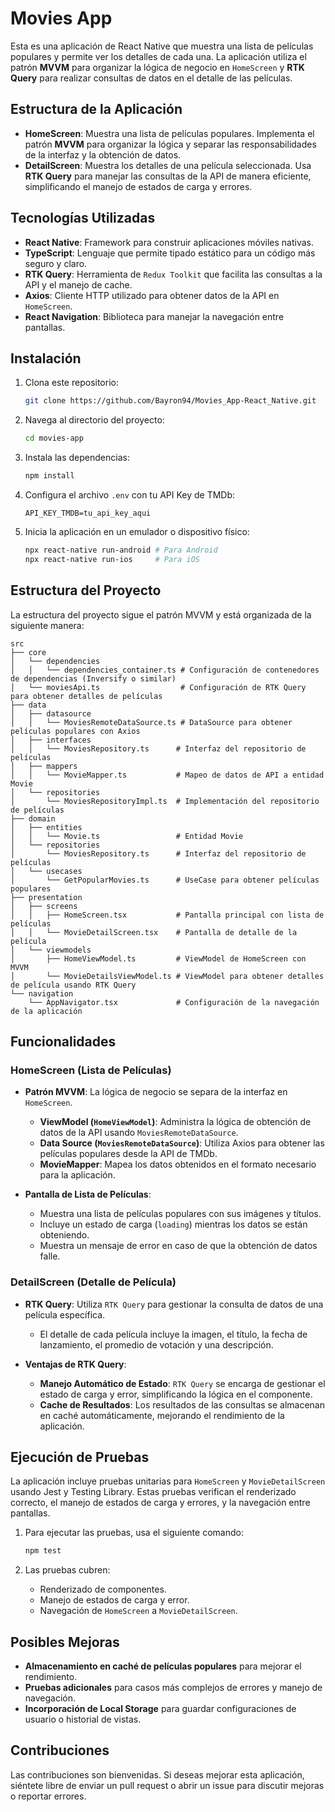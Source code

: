 # Movies App

Esta es una aplicación de React Native que muestra una lista de películas populares y permite ver los detalles de cada una. La aplicación utiliza el patrón **MVVM** para organizar la lógica de negocio en `HomeScreen` y **RTK Query** para realizar consultas de datos en el detalle de las películas.

## Estructura de la Aplicación

- **HomeScreen**: Muestra una lista de películas populares. Implementa el patrón **MVVM** para organizar la lógica y separar las responsabilidades de la interfaz y la obtención de datos.
- **DetailScreen**: Muestra los detalles de una película seleccionada. Usa **RTK Query** para manejar las consultas de la API de manera eficiente, simplificando el manejo de estados de carga y errores.

## Tecnologías Utilizadas

- **React Native**: Framework para construir aplicaciones móviles nativas.
- **TypeScript**: Lenguaje que permite tipado estático para un código más seguro y claro.
- **RTK Query**: Herramienta de `Redux Toolkit` que facilita las consultas a la API y el manejo de cache.
- **Axios**: Cliente HTTP utilizado para obtener datos de la API en `HomeScreen`.
- **React Navigation**: Biblioteca para manejar la navegación entre pantallas.

## Instalación

1. Clona este repositorio:
   ```bash
   git clone https://github.com/Bayron94/Movies_App-React_Native.git
   ```
2. Navega al directorio del proyecto:
   ```bash
   cd movies-app
   ```
3. Instala las dependencias:
   ```bash
   npm install
   ```
4. Configura el archivo `.env` con tu API Key de TMDb:
   ```plaintext
   API_KEY_TMDB=tu_api_key_aqui
   ```

5. Inicia la aplicación en un emulador o dispositivo físico:
   ```bash
   npx react-native run-android # Para Android
   npx react-native run-ios     # Para iOS
   ```

## Estructura del Proyecto

La estructura del proyecto sigue el patrón MVVM y está organizada de la siguiente manera:

```plaintext
src
├── core
│   └── dependencies
│   │   └── dependencies_container.ts # Configuración de contenedores de dependencias (Inversify o similar)
│   └── moviesApi.ts                  # Configuración de RTK Query para obtener detalles de películas
├── data
│   ├── datasource
│   │   └── MoviesRemoteDataSource.ts # DataSource para obtener películas populares con Axios
│   ├── interfaces
│   │   └── MoviesRepository.ts      # Interfaz del repositorio de películas
│   ├── mappers
│   │   └── MovieMapper.ts           # Mapeo de datos de API a entidad Movie
│   └── repositories
│       └── MoviesRepositoryImpl.ts  # Implementación del repositorio de películas
├── domain
│   ├── entities
│   │   └── Movie.ts                 # Entidad Movie
│   └── repositories
│       └── MoviesRepository.ts      # Interfaz del repositorio de películas
│   └── usecases
│       └── GetPopularMovies.ts      # UseCase para obtener películas populares
├── presentation
│   ├── screens
│   │   ├── HomeScreen.tsx           # Pantalla principal con lista de películas
│   │   └── MovieDetailScreen.tsx    # Pantalla de detalle de la película
│   └── viewmodels
│       ├── HomeViewModel.ts         # ViewModel de HomeScreen con MVVM
│       └── MovieDetailsViewModel.ts # ViewModel para obtener detalles de película usando RTK Query
└── navigation
    └── AppNavigator.tsx             # Configuración de la navegación de la aplicación
```

## Funcionalidades

### HomeScreen (Lista de Películas)

- **Patrón MVVM**: La lógica de negocio se separa de la interfaz en `HomeScreen`.
  - **ViewModel (`HomeViewModel`)**: Administra la lógica de obtención de datos de la API usando `MoviesRemoteDataSource`.
  - **Data Source (`MoviesRemoteDataSource`)**: Utiliza Axios para obtener las películas populares desde la API de TMDb.
  - **MovieMapper**: Mapea los datos obtenidos en el formato necesario para la aplicación.

- **Pantalla de Lista de Películas**:
  - Muestra una lista de películas populares con sus imágenes y títulos.
  - Incluye un estado de carga (`loading`) mientras los datos se están obteniendo.
  - Muestra un mensaje de error en caso de que la obtención de datos falle.

### DetailScreen (Detalle de Película)

- **RTK Query**: Utiliza `RTK Query` para gestionar la consulta de datos de una película específica.
  - El detalle de cada película incluye la imagen, el título, la fecha de lanzamiento, el promedio de votación y una descripción.

- **Ventajas de RTK Query**:
  - **Manejo Automático de Estado**: `RTK Query` se encarga de gestionar el estado de carga y error, simplificando la lógica en el componente.
  - **Cache de Resultados**: Los resultados de las consultas se almacenan en caché automáticamente, mejorando el rendimiento de la aplicación.

## Ejecución de Pruebas

La aplicación incluye pruebas unitarias para `HomeScreen` y `MovieDetailScreen` usando Jest y Testing Library. Estas pruebas verifican el renderizado correcto, el manejo de estados de carga y errores, y la navegación entre pantallas.

1. Para ejecutar las pruebas, usa el siguiente comando:
   ```bash
   npm test
   ```

2. Las pruebas cubren:
   - Renderizado de componentes.
   - Manejo de estados de carga y error.
   - Navegación de `HomeScreen` a `MovieDetailScreen`.

## Posibles Mejoras

- **Almacenamiento en caché de películas populares** para mejorar el rendimiento.
- **Pruebas adicionales** para casos más complejos de errores y manejo de navegación.
- **Incorporación de Local Storage** para guardar configuraciones de usuario o historial de vistas.

## Contribuciones

Las contribuciones son bienvenidas. Si deseas mejorar esta aplicación, siéntete libre de enviar un pull request o abrir un issue para discutir mejoras o reportar errores.


